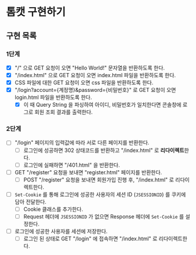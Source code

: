 # 톰캣 구현하기

## 구현 목록

### 1단계
- [x] "/" 으로 GET 요청이 오면 "Hello World!" 문자열을 반환하도록 한다.
- [x] "/index.html" 으로 GET 요청이 오면 index.html 파일을 반환하도록 한다.
- [x] CSS 파일에 대한 GET 요청이 오면 css 파일을 반환하도록 한다.
- [x] "/login?account={계정명}&password={비밀번호}" 로 GET 요청이 오면 login.html 파일을 반환하도록 한다.
  - [x] 이 때 Query String 을 파싱하여 아이디, 비밀번호가 일치한다면 콘솔창에 로그로 회원 조회 결과를 출력한다.

### 2단계
- [ ] "/login" 페이지의 입력값에 따라 서로 다른 페이지를 반환한다.
  - [ ] 로그인에 성공하면 302 상태코드를 반환하고 "/index.html" 로 **리다이렉트**한다.
  - [ ] 로그인에 실패하면 "/401.html" 을 반환한다.
- [ ] GET "/register" 요청을 보내면 "register.html" 페이지를 반환한다.
  - [ ] POST "/register" 요청을 보내면 회원가입 진행 후, "/index.html" 로 리다이렉트한다.
- [ ] `Set-Cookie` 를 통해 로그인에 성공한 사용자의 세션 ID (`JSESSIONID`) 를 쿠키에 담아 전달한다.
  - [ ] Cookie 클래스를 추가한다.
  - [ ] Request 헤더에 `JSESSIONID` 가 없으면 Response 헤더에 `Set-Cookie` 를 설정한다.
- [ ] 로그인에 성공한 사용자를 세션에 저장한다.
  - [ ] 로그인 된 상태로 GET "/login" 에 접속하면 "/index.html" 로 리다이렉트한다.
